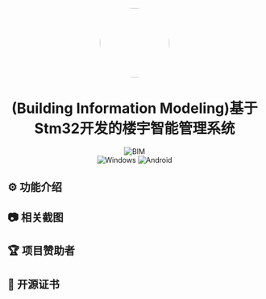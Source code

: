 <p align="center">
  <img src="https://jamth.oss-cn-hangzhou.aliyuncs.com/logo.svg" width="138" style="border-radius: 50%;" />
</p>
<h1 align="center">(Building Information Modeling)基于Stm32开发的楼宇智能管理系统</h1>



<div align="center">
  <img alt="BIM" src="https://img.shields.io/badge/%E6%A5%BC%E5%AE%87%E6%99%BA%E8%83%BD%E7%AE%A1%E7%90%86%E7%B3%BB%E7%BB%9F-%23007BFF?style=plastic&logo=stmicroelectronics&logoColor=%2303234B&label=%E7%A7%91%E6%8A%80%E7%AB%8B%E9%A1%B9&labelColor=%23F0F0F0">
</div>

<div align="center">
  <img alt="Windows" src="https://img.shields.io/badge/Windows-F0F0F0?style=plastic&logo=windows&logoColor=%230078D6">
  <img alt="Android" src="https://img.shields.io/badge/Android-android?style=plastic&logo=android&logoColor=%233DDC84&color=%23F0F0F0">
</div>


## :gear: 功能介绍

## :camera: 相关截图

## :trophy: 项目赞助者

## :page_with_curl: 开源证书

